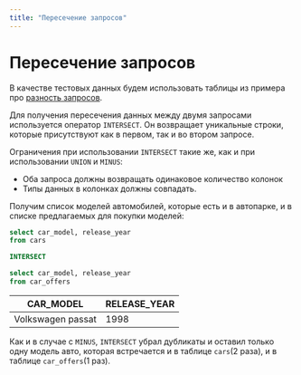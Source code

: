 ```yaml
---
title: "Пересечение запросов"
---
```


# Пересечение запросов

В качестве тестовых данных будем использовать таблицы из примера про
[разность запросов](/sql/sets/minus/).

Для получения пересечения данных между двумя запросами используется
оператор `INTERSECT`. Он возвращает уникальные строки, которые
присутствуют как в первом, так и во втором запросе.

Ограничения при использовании `INTERSECT` такие же, как и при
использовании `UNION` и `MINUS`:

-   Оба запроса должны возвращать одинаковое количество колонок
-   Типы данных в колонках должны совпадать.

Получим список моделей автомобилей, которые есть и в автопарке, и в
списке предлагаемых для покупки моделей:

```sql
select car_model, release_year
from cars

INTERSECT

select car_model, release_year
from car_offers
```

| CAR_MODEL | RELEASE_YEAR |
|-|-|
| Volkswagen passat | 1998 | 

Как и в случае с `MINUS`, `INTERSECT` убрал дубликаты и оставил только
одну модель авто, которая встречается и в таблице `cars`(2 раза), и в
таблице `car_offers`(1 раз).
